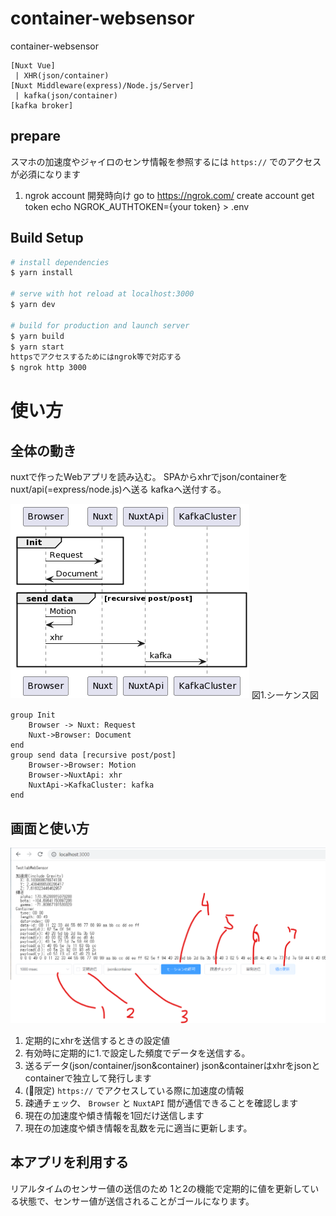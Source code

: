 # container-websensor
container-websensor

```
[Nuxt Vue]
 | XHR(json/container)
[Nuxt Middleware(express)/Node.js/Server]
 | kafka(json/container)
[kafka broker]
```

## prepare
スマホの加速度やジャイロのセンサ情報を参照するには `https://` でのアクセスが必須になります

1. ngrok account
開発時向け
go to https://ngrok.com/
create account
get token
echo NGROK_AUTHTOKEN={your token} > .env

## Build Setup

```bash
# install dependencies
$ yarn install

# serve with hot reload at localhost:3000
$ yarn dev

# build for production and launch server
$ yarn build
$ yarn start
httpsでアクセスするためにはngrok等で対応する
$ ngrok http 3000
```


# 使い方
## 全体の動き
nuxtで作ったWebアプリを読み込む。
SPAからxhrでjson/containerをnuxt/api(=express/node.js)へ送る
kafkaへ送付する。

![](./docs/sequence.png)
図1.シーケンス図
```plantuml
group Init
	Browser -> Nuxt: Request
	Nuxt->Browser: Document
end
group send data [recursive post/post]
	Browser->Browser: Motion
	Browser->NuxtApi: xhr
	NuxtApi->KafkaCluster: kafka
end
```

## 画面と使い方
![](./docs/screenshot.png)

1. 定期的にxhrを送信するときの設定値
2. 有効時に定期的に1.で設定した頻度でデータを送信する。
3. 送るデータ(json/container/json&container) json&containerはxhrをjsonとcontainerで独立して発行します
4. (📱限定) `https://` でアクセスしている際に加速度の情報
5. 疎通チェック、 `Browser` と `NuxtAPI` 間が通信できることを確認します
6. 現在の加速度や傾き情報を1回だけ送信します
7. 現在の加速度や傾き情報を乱数を元に適当に更新します。

## 本アプリを利用する
リアルタイムのセンサー値の送信のため 1と2の機能で定期的に値を更新している状態で、センサー値が送信されることがゴールになります。
